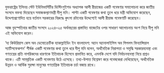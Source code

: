 যুক্তরাষ্ট্রের ইলিনয় স্টেট ইউনিভার্সিটির ডিস্টিংগুইশড অধ্যাপক আলী রীয়াজের একটি গবেষণার সমালোচনা করে জাতীয় সংসদে বক্তব্য দিয়েছেন সমাজকল্যাণমন্ত্রী দীপু মনি। পাল্টা একটি গবেষণার কথা তুলে ধরে মন্ত্রী অভিযোগ করেছেন, উদ্দেশ্যপ্রণোদিত হয়ে বর্তমান সরকারের বিরুদ্ধে কুৎসা রটানোর উদ্দেশ্যেই আলী রীয়াজ গবেষণাটি করেছেন।

আজ বৃহস্পতিবার জাতীয় সংসদে ২০২৪–২৫ অর্থবছরের প্রস্তাবিত বাজেটের ওপর সাধারণ আলোচনায় অংশ নিয়ে দীপু মনি এই অভিযোগ করেন।

‘দ্য কিউরিয়াস কেস অব ডেমোক্রেটিক ব্যাকস্লাইডিং ইন বাংলাদেশ: অ্যান অ্যানালাইসিস অব পিপলস ফিন্যান্সিয়াল স্যাটিসফেকশন’ শীর্ষক একটি গবেষণার কথা তুলে ধরে দীপু মনি বলেন, অর্থনৈতিক নিরাপত্তা ও সমৃদ্ধি সরকারব্যবস্থা এবং গণতন্ত্রের প্রতি নাগরিকদের ধারণাকে ইতিবাচক হিসেবে প্রভাবিত করে, এমনকি দেশে যদি নির্বাচনব্যবস্থা নিয়ে প্রশ্নও থাকে। এটি সাম্প্রতিক একটি গবেষণায় উঠে এসেছে। তথ্য-উপাত্ত বিশ্লেষণ করে গবেষকেরা দেখিয়েছেন, অর্থনৈতিক উন্নয়ন ও আর্থিক সুরক্ষা মানুষের গণতান্ত্রিক ইতিবাচক চর্চা বজায় রাখে।
